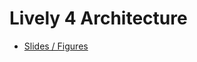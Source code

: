 # Lively 4 Architecture


* [Slides / Figures](https://onedrive.live.com/redir?resid=D333AEE656452F8B!232343&authkey=!AO0s1hdK4uZalkY&ithint=file%2cpptx)




